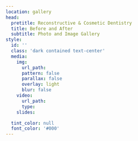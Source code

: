 ```yaml
---
location: gallery
head:
  pretitle: Reconstructive & Cosmetic Dentistry
  title: Before and After
  subtitle: Photo and Image Gallery
style:
  id: ''
  class: 'dark contained text-center'
  media:
    img:
      url_path:
      pattern: false
      parallax: false
      overlay: light
      blur: false
    video:
      url_path:
      type:
    slides:

  tint_color: null
  font_color: '#000'
---
```

